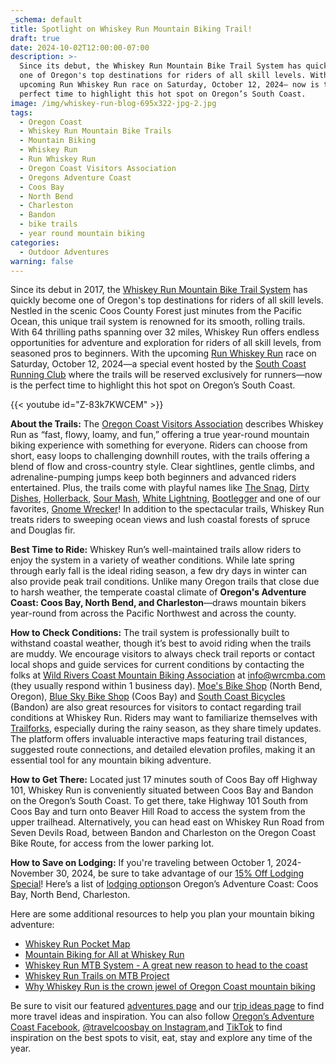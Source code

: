 ```yaml
---
_schema: default
title: Spotlight on Whiskey Run Mountain Biking Trail!
draft: true
date: 2024-10-02T12:00:00-07:00
description: >-
  Since its debut, the Whiskey Run Mountain Bike Trail System has quickly become
  one of Oregon's top destinations for riders of all skill levels. With the
  upcoming Run Whiskey Run race on Saturday, October 12, 2024— now is the
  perfect time to highlight this hot spot on Oregon’s South Coast.
image: /img/whiskey-run-blog-695x322-jpg-2.jpg
tags:
  - Oregon Coast
  - Whiskey Run Mountain Bike Trails
  - Mountain Biking
  - Whiskey Run
  - Run Whiskey Run
  - Oregon Coast Visitors Association
  - Oregons Adventure Coast
  - Coos Bay
  - North Bend
  - Charleston
  - Bandon
  - bike trails
  - year round mountain biking
categories:
  - Outdoor Adventures
warning: false
---
```

Since its debut in 2017, the [Whiskey Run Mountain Bike Trail System](https://www.trailforks.com/region/whiskey-run-trails-21273/?activitytype=1&amp;z=12.4&amp;lat=43.21305&amp;lon=-124.36649) has quickly become one of Oregon's top destinations for riders of all skill levels. Nestled in the scenic Coos County Forest just minutes from the Pacific Ocean, this unique trail system is renowned for its smooth, rolling trails. With 64 thrilling paths spanning over 32 miles, Whiskey Run offers endless opportunities for adventure and exploration for riders of all skill levels, from seasoned pros to beginners. With the upcoming [Run Whiskey Run](https://www.oregonsadventurecoast.com/event/run-whiskey-run-and-clean-up-fun-run/) race on Saturday, October 12, 2024—a special event hosted by the [South Coast Running Club](https://southcoastrunningclub.org/) where the trails will be reserved exclusively for runners—now is the perfect time to highlight this hot spot on Oregon’s South Coast.

{{< youtube id="Z-83k7KWCEM" >}}

**About the Trails:** The [Oregon Coast Visitors Association](https://visittheoregoncoast.com/travel-guides/mountain-biking-for-all-at-whiskey-run/) describes Whiskey Run as “fast, flowy, loamy, and fun,” offering a true year-round mountain biking experience with something for everyone. Riders can choose from short, easy loops to challenging downhill routes, with the trails offering a blend of flow and cross-country style. Clear sightlines, gentle climbs, and adrenaline-pumping jumps keep both beginners and advanced riders entertained. Plus, the trails come with playful names like [The Snag](https://www.trailforks.com/trails/the-snag/), [Dirty Dishes](https://www.trailforks.com/trails/dirty-dishes/), [Hollerback](https://www.trailforks.com/trails/hollerback-trail/), [Sour Mash](https://www.trailforks.com/trails/sour-mash-lower/), [White Lightning](https://www.trailforks.com/trails/white-lightning-131363/), [Bootlegger](https://www.trailforks.com/trails/bootlegger-112030/) and one of our favorites, [Gnome Wrecker](https://www.trailforks.com/video/67378/)! In addition to the spectacular trails, Whiskey Run treats riders to sweeping ocean views and lush coastal forests of spruce and Douglas fir.

**Best Time to Ride:** Whiskey Run’s well-maintained trails allow riders to enjoy the system in a variety of weather conditions. While late spring through early fall is the ideal riding season, a few dry days in winter can also provide peak trail conditions. Unlike many Oregon trails that close due to harsh weather, the temperate coastal climate of **Oregon's Adventure Coast: Coos Bay, North Bend, and Charleston**—draws mountain bikers year-round from across the Pacific Northwest and across the county.

**How to Check Conditions:** The trail system is professionally built to withstand coastal weather, though it’s best to avoid riding when the trails are muddy. We encourage visitors to always check trail reports or contact local shops and guide services for current conditions by contacting the folks at [Wild Rivers Coast Mountain Biking Association](https://wrcmba.com/) at [info@wrcmba.com](mailto:info@wrcmba.com) (they usually respond within 1 business day). [Moe's Bike Shop](https://www.facebook.com/p/Moes-Bike-Shop-100057227899293/) (North Bend, Oregon), [Blue Sky Bike Shop](https://www.blueskybikeshop.com/) (Coos Bay) and [South Coast Bicycles](https://southcoastbicycles.com/) (Bandon) are also great resources for visitors to contact regarding trail conditions at Whiskey Run. Riders may want to familiarize themselves with [Trailforks](https://www.trailforks.com/region/whiskey-run-trails-21273/), especially during the rainy season, as they share timely updates. The platform offers invaluable interactive maps featuring trail distances, suggested route connections, and detailed elevation profiles, making it an essential tool for any mountain biking adventure.

**How to Get There:** Located just 17 minutes south of Coos Bay off Highway 101, Whiskey Run is conveniently situated between Coos Bay and Bandon on the Oregon’s South Coast. To get there, take Highway 101 South from Coos Bay and turn onto Beaver Hill Road to access the system from the upper trailhead. Alternatively, you can head east on Whiskey Run Road from Seven Devils Road, between Bandon and Charleston on the Oregon Coast Bike Route, for access from the lower parking lot.

**How to Save on Lodging:** If you're traveling between October 1, 2024- November 30, 2024, be sure to take advantage of our [15% Off Lodging Special](https://www.oregonsadventurecoast.com/fall15/)! Here’s a list of [lodging options](https://www.oregonsadventurecoast.com/lodging/)on Oregon’s Adventure Coast: Coos Bay, North Bend, Charleston.

Here are some additional resources to help you plan your mountain biking adventure:

* [Whiskey Run Pocket Map](https://www.oregonsadventurecoast.com/img/whiskey-run-pocket-map-06-22-final.pdf)
* [Mountain Biking for All at Whiskey Run](https://visittheoregoncoast.com/travel-guides/mountain-biking-for-all-at-whiskey-run/)
* [Whiskey Run MTB System - A great new reason to head to the coast](https://traveloregon.com/things-to-do/outdoor-recreation/bicycling/whiskey-run-mtb-system/)
* [Whiskey Run Trails on MTB Project](https://www.mtbproject.com/directory/8019222/whiskey-run-trails)
* [Why Whiskey Run is the crown jewel of Oregon Coast mountain biking](https://www.statesmanjournal.com/story/travel/outdoors/2024/08/30/whiskey-run-mountain-biking-oregon-coast/74738643007/)

Be sure to visit our featured [adventures page](https://www.oregonsadventurecoast.com/adventures) and our [trip ideas page](https://www.oregonsadventurecoast.com/tripideas) to find more travel ideas and inspiration. You can also follow [Oregon’s Adventure Coast Facebook](https://www.facebook.com/OregonsAdventureCoast/), [@travelcoosbay on Instagram](https://www.instagram.com/travelcoosbay/),and [TikTok](https://www.tiktok.com/@oregonsadventurecoast?lang=en) to find inspiration on the best spots to visit, eat, stay and explore any time of the year.


<br>